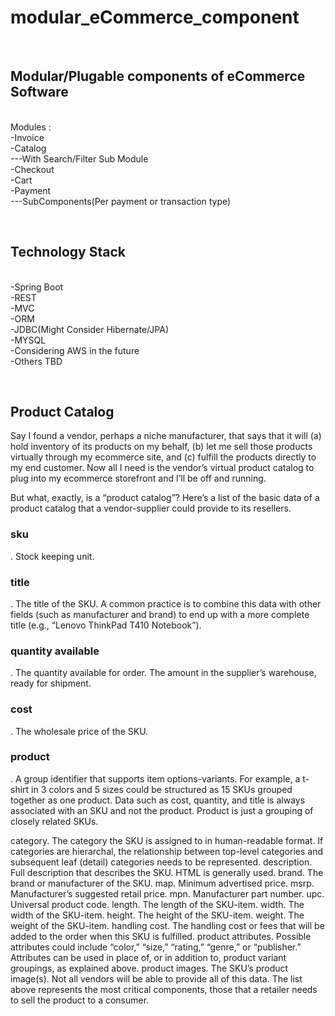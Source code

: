 # modular_eCommerce_component


<br/><h2>Modular/Plugable components of eCommerce Software</h2>
<br/>Modules :
<br/>-Invoice
<br/>-Catalog
<br/> ---With Search/Filter Sub Module
<br/>-Checkout
<br/>-Cart
<br/>-Payment
<br/> ---SubComponents(Per payment or transaction type)



<br/><h2>Technology Stack</h2>
<br/>-Spring Boot
<br/>-REST
<br/>-MVC
<br/>-ORM
<br/>-JDBC(Might Consider Hibernate/JPA)
<br/>-MYSQL
<br/>-Considering AWS in the future
<br/>-Others TBD



<br/><h2>Product Catalog</h2>
<p>Say I found a vendor, perhaps a niche manufacturer, that says that it will (a) hold inventory of its products on my behalf, (b) let me sell those products virtually through my ecommerce site, and (c) fulfill the products directly to my end customer. Now all I need is the vendor’s virtual product catalog to plug into my ecommerce storefront and I’ll be off and running.</p>

<p>But what, exactly, is a “product catalog”? Here’s a list of the basic data of a product catalog that a vendor-supplier could provide to its resellers.</p>

<p><h3>sku</h3>. Stock keeping unit.</p>
<p><h3>title</h3>. The title of the SKU. A common practice is to combine this data with other fields (such as manufacturer and brand) to end up with a more complete title (e.g., “Lenovo ThinkPad T410 Notebook”).</p>

<p><h3>quantity available</h3>. The quantity available for order. The amount in the supplier’s warehouse, ready for shipment.</p>

<p><h3>cost</h3>. The wholesale price of the SKU.</p>

<p><h3>product</h3>. A group identifier that supports item options-variants. For example, a t-shirt in 3 colors and 5 sizes could be structured as 15 SKUs grouped together as one product. Data such as cost, quantity, and title is always associated with an SKU and not the product. Product is just a grouping of closely related SKUs.</p>

category. The category the SKU is assigned to in human-readable format. If categories are hierarchal, the relationship between top-level categories and subsequent leaf (detail) categories needs to be represented.
description. Full description that describes the SKU. HTML is generally used.
brand. The brand or manufacturer of the SKU.
map. Minimum advertised price.
msrp. Manufacturer’s suggested retail price.
mpn. Manufacturer part number.
upc. Universal product code.
length. The length of the SKU-item.
width. The width of the SKU-item.
height. The height of the SKU-item.
weight. The weight of the SKU-item.
handling cost. The handling cost or fees that will be added to the order when this SKU is fulfilled.
product attributes. Possible attributes could include “color,” “size,” “rating,” “genre,” or “publisher.” Attributes can be used in place of, or in addition to, product variant groupings, as explained above.
product images. The SKU’s product image(s).
Not all vendors will be able to provide all of this data. The list above represents the most critical components, those that a retailer needs to sell the product to a consumer.
